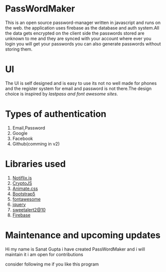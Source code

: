 # PassWordMaker
This is an open source password-manager written in javascript and runs on the web.
the application uses firebase as the database and auth system.All the data gets encrypted on the client side the passwords stored are unknown to me and
they are synced with your account where ever you login you will get your passwords you can also generate passwords without storing them.

# UI
The UI is self designed and is easy to use its not no well made for phones and the register system for email and password is not there.The design choice is
inspired by _lastpass and font awesome sites_.

# Types of authentication
1. Email,Password
2. Google
3. Facebook
4. Github(comming in v2)

# Libraries used 
1. [Notiflix.js](https://www.notiflix.com/)
2. [CryptoJS](https://cryptojs.gitbook.io/)
3. [Animate.css](https://animate.style/)
4. [Bootstrap5](https://getbootstrap.com/docs/5.0/getting-started/introduction/)
5. [fontawesome](https://fontawesome.com)
6. [jquery](https://jquery.com/)
7. [sweetalert2@10](https://sweetalert2.github.io/)
8. [Firebase](https://console.firebase.google.com/)

# Maintenance and upcoming updates
Hi my name is Sanat Gupta i have created PassWordMaker and i will maintain it i am open for contributions

consider following me if you like this program
